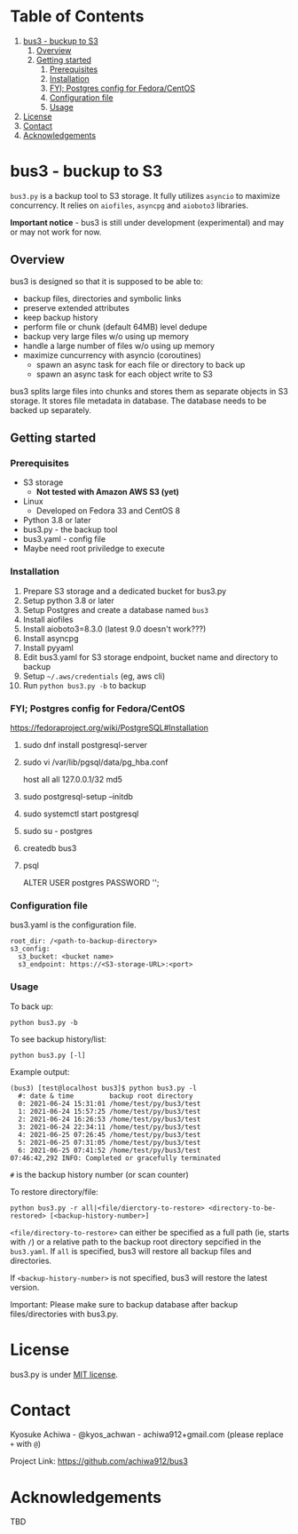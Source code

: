 
# Table of Contents

1.  [bus3 - buckup to S3](#org65f5167)
    1.  [Overview](#orga50868f)
    2.  [Getting started](#org71c0cb7)
        1.  [Prerequisites](#orgdf0ef7f)
        2.  [Installation](#org9563abb)
        3.  [FYI; Postgres config for Fedora/CentOS](#orgeb31b65)
        4.  [Configuration file](#org5e6a2ac)
        5.  [Usage](#org0d1a24f)
2.  [License](#orgc0f96dc)
3.  [Contact](#org4ed5c9f)
4.  [Acknowledgements](#orgef60f2d)



<a id="org65f5167"></a>

# bus3 - buckup to S3

`bus3.py` is a backup tool to S3 storage.  It fully utilizes `asyncio` to maximize concurrency.  It relies on `aiofiles`, `asyncpg` and `aioboto3` libraries.

**Important notice** - bus3 is still under development (experimental) and may or may not work for now.  


<a id="orga50868f"></a>

## Overview

bus3 is designed so that it is supposed to be able to:

-   backup files, directories and symbolic links
-   preserve extended attributes
-   keep backup history
-   perform file or chunk (default 64MB) level dedupe
-   backup very large files w/o using up memory
-   handle a large number of files w/o using up memory
-   maximize cuncurrency with asyncio (coroutines)
    -   spawn an async task for each file or directory to back up
    -   spawn an async task for each object write to S3

bus3 splits large files into chunks and stores them as separate objects in S3 storage.  It stores file metadata in database.  The database needs to be backed up separately.


<a id="org71c0cb7"></a>

## Getting started


<a id="orgdf0ef7f"></a>

### Prerequisites

-   S3 storage
    -   **Not tested with Amazon AWS S3 (yet)**
-   Linux
    -   Developed on Fedora 33 and CentOS 8
-   Python 3.8 or later
-   bus3.py - the backup tool
-   bus3.yaml - config file
-   Maybe need root priviledge to execute


<a id="org9563abb"></a>

### Installation

1.  Prepare S3 storage and a dedicated bucket for bus3.py
2.  Setup python 3.8 or later
3.  Setup Postgres and create a database named `bus3`
4.  Install aiofiles
5.  Install aioboto3=8.3.0 (latest 9.0 doesn't work???)
6.  Install asyncpg
7.  Install pyyaml
8.  Edit bus3.yaml for S3 storage endpoint, bucket name and directory to backup
9.  Setup `~/.aws/credentials` (eg, aws cli)
10. Run `python bus3.py -b` to backup


<a id="orgeb31b65"></a>

### FYI; Postgres config for Fedora/CentOS

<https://fedoraproject.org/wiki/PostgreSQL#Installation>

1.  sudo dnf install postgresql-server
2.  sudo vi /var/lib/pgsql/data/pg\_hba.conf

    host    all             all             127.0.0.1/32            md5

1.  sudo postgresql-setup &#x2013;initdb
2.  sudo systemctl start postgresql
3.  sudo su - postgres
4.  createdb bus3
5.  psql

    ALTER USER postgres PASSWORD '<db-password>';


<a id="org5e6a2ac"></a>

### Configuration file

bus3.yaml is the configuration file.

    root_dir: /<path-to-backup-directory>
    s3_config:
      s3_bucket: <bucket name>
      s3_endpoint: https://<S3-storage-URL>:<port>


<a id="org0d1a24f"></a>

### Usage

To back up:

    python bus3.py -b

To see backup history/list:

    python bus3.py [-l]

Example output:

    (bus3) [test@localhost bus3]$ python bus3.py -l
      #: date & time         backup root directory
      0: 2021-06-24 15:31:01 /home/test/py/bus3/test
      1: 2021-06-24 15:57:25 /home/test/py/bus3/test
      2: 2021-06-24 16:26:53 /home/test/py/bus3/test
      3: 2021-06-24 22:34:11 /home/test/py/bus3/test
      4: 2021-06-25 07:26:45 /home/test/py/bus3/test
      5: 2021-06-25 07:31:05 /home/test/py/bus3/test
      6: 2021-06-25 07:41:52 /home/test/py/bus3/test
    07:46:42,292 INFO: Completed or gracefully terminated

`#` is the backup history number (or scan counter)

To restore directory/file:

    python bus3.py -r all|<file/dierctory-to-restore> <directory-to-be-restored> [<backup-history-number>]

`<file/directory-to-restore>` can either be specified as a full path (ie, starts with `/`) or a relative path to the backup root directory sepcified in the `bus3.yaml`.  If `all` is specified, bus3 will restore all backup files and directories.

If `<backup-history-number>` is not specified, bus3 will restore the latest version.

Important: Please make sure to backup database after backup files/directories with bus3.py.


<a id="orgc0f96dc"></a>

# License

bus3.py is under [MIT license](https://en.wikipedia.org/wiki/MIT_License).


<a id="org4ed5c9f"></a>

# Contact

Kyosuke Achiwa - @kyos\_achwan - achiwa912+gmail.com (please replace `+` with `@`)

Project Link: <https://github.com/achiwa912/bus3>


<a id="orgef60f2d"></a>

# Acknowledgements

TBD

